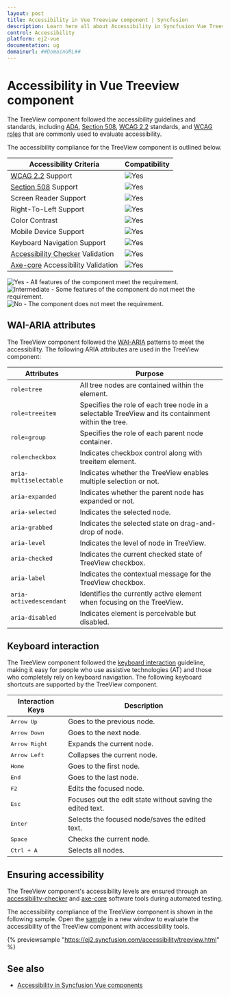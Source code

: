 ```yaml
---
layout: post
title: Accessibility in Vue Treeview component | Syncfusion
description: Learn here all about Accessibility in Syncfusion Vue Treeview component of Syncfusion Essential JS 2 and more.
control: Accessibility 
platform: ej2-vue
documentation: ug
domainurl: ##DomainURL##
---
```


# Accessibility in Vue Treeview component

The TreeView component followed the accessibility guidelines and standards, including [ADA](https://www.ada.gov/), [Section 508](https://www.section508.gov/), [WCAG 2.2](https://www.w3.org/TR/WCAG22/) standards, and [WCAG roles](https://www.w3.org/TR/wai-aria/#roles) that are commonly used to evaluate accessibility.

The accessibility compliance for the TreeView component is outlined below.

| Accessibility Criteria | Compatibility |
| -- | -- |
| [WCAG 2.2](https://www.w3.org/TR/WCAG22/) Support | <img src="https://cdn.syncfusion.com/content/images/landing-page/yes.png" alt="Yes"> |
| [Section 508](https://www.section508.gov/) Support | <img src="https://cdn.syncfusion.com/content/images/landing-page/yes.png" alt="Yes"> |
| Screen Reader Support | <img src="https://cdn.syncfusion.com/content/images/landing-page/yes.png" alt="Yes"> |
| Right-To-Left Support | <img src="https://cdn.syncfusion.com/content/images/landing-page/yes.png" alt="Yes"> |
| Color Contrast | <img src="https://cdn.syncfusion.com/content/images/landing-page/yes.png" alt="Yes"> |
| Mobile Device Support | <img src="https://cdn.syncfusion.com/content/images/landing-page/yes.png" alt="Yes"> |
| Keyboard Navigation Support | <img src="https://cdn.syncfusion.com/content/images/landing-page/yes.png" alt="Yes"> |
| [Accessibility Checker](https://www.npmjs.com/package/accessibility-checker) Validation | <img src="https://cdn.syncfusion.com/content/images/landing-page/yes.png" alt="Yes"> |
| [Axe-core](https://www.npmjs.com/package/axe-core) Accessibility Validation | <img src="https://cdn.syncfusion.com/content/images/landing-page/yes.png" alt="Yes"> |

<style>
    .post .post-content img {
        display: inline-block;
        margin: 0.5em 0;
    }
</style>
<div><img src="https://cdn.syncfusion.com/content/images/landing-page/yes.png" alt="Yes"> - All features of the component meet the requirement.</div>

<div><img src="https://cdn.syncfusion.com/content/images/landing-page/intermediate.png" alt="Intermediate"> - Some features of the component do not meet the requirement.</div>

<div><img src="https://cdn.syncfusion.com/content/images/landing-page/no.png" alt="No"> - The component does not meet the requirement.</div>

## WAI-ARIA attributes

The TreeView component followed the [WAI-ARIA](https://www.w3.org/WAI/ARIA/apg/patterns/treeview/) patterns to meet the accessibility. The following ARIA attributes are used in the TreeView component:

| Attributes | Purpose |
| --- | --- |
| `role=tree` | All tree nodes are contained within the element. |
| `role=treeitem `| Specifies the role of each tree node in a selectable TreeView and its containment within the tree. |
| `role=group` | Specifies the role of each parent node container. |
| `role=checkbox` | Indicates checkbox control along with treeitem element. |
| `aria-multiselectable` | Indicates whether the TreeView enables multiple selection or not. |
| `aria-expanded` | Indicates whether the parent node has expanded or not. |
| `aria-selected` | Indicates the selected node. |
| `aria-grabbed` | Indicates the selected state on drag-and-drop of node. |
| `aria-level` | Indicates the level of node in TreeView. |
| `aria-checked` | Indicates the current checked state of TreeView checkbox. |
| `aria-label` | Indicates the contextual message for the TreeView checkbox. |
| `aria-activedescendant` | Identifies the currently active element when focusing on the TreeView. |
| `aria-disabled` | Indicates element is perceivable but disabled. |

## Keyboard interaction

The TreeView component followed the [keyboard interaction](https://www.w3.org/WAI/ARIA/apg/patterns/treeview/#keyboardinteraction) guideline, making it easy for people who use assistive technologies (AT) and those who completely rely on keyboard navigation. The following keyboard shortcuts are supported by the TreeView component.

| Interaction Keys | Description |
|------|---------|
| <kbd>Arrow Up</kbd> | Goes to the previous node. |
| <kbd>Arrow Down</kbd> | Goes to the next node. |
| <kbd>Arrow Right</kbd> | Expands the current node. |
| <kbd>Arrow Left</kbd> | Collapses the current node. |
| <kbd>Home</kbd> | Goes to the first node. |
| <kbd>End</kbd> | Goes to the last node. |
| <kbd>F2</kbd> | Edits the focused node. |
| <kbd>Esc</kbd> | Focuses out the edit state without saving the edited text. |
| <kbd>Enter</kbd> | Selects the focused node/saves the edited text. |
| <kbd>Space</kbd> | Checks the current node. |
| <kbd>Ctrl + A</kbd> | Selects all nodes. |

## Ensuring accessibility

The TreeView component's accessibility levels are ensured through an [accessibility-checker](https://www.npmjs.com/package/accessibility-checker) and [axe-core](https://www.npmjs.com/package/axe-core) software tools during automated testing.

The accessibility compliance of the TreeView component is shown in the following sample. Open the [sample](https://ej2.syncfusion.com/accessibility/treeview.html) in a new window to evaluate the accessibility of the TreeView component with accessibility tools.

{% previewsample "https://ej2.syncfusion.com/accessibility/treeview.html" %}

## See also

* [Accessibility in Syncfusion Vue components](../common/accessibility)
